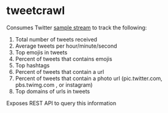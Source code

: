 # tweetcrawl

Consumes Twitter [sample stream](https://developer.twitter.com/en/docs/tweets/sample-realtime/overview/GET_statuse_sample) to track the following:

1. Total number of tweets received
2. Average tweets per hour/minute/second
3. Top emojis in tweets
4. Percent of tweets that contains emojis
5. Top hashtags
6. Percent of tweets that contain a url
7. Percent of tweets that contain a photo url (pic.twitter.com, pbs.twimg.com
, or instagram)
8. Top domains of urls in tweets
 
 Exposes REST API to query this information